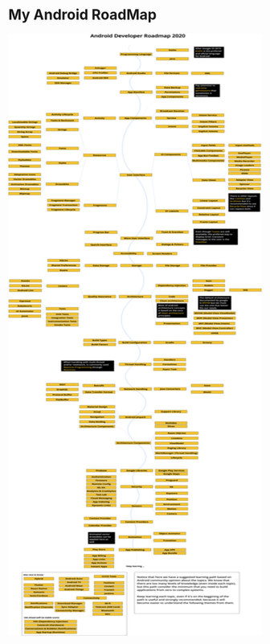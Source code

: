 # My Android RoadMap
<img src="https://github.com/Tsiuryn/RoadMap/blob/main/android_roadmap.png" width="600" height="1200">
